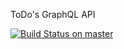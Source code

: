 ToDo's GraphQL API

[![Build Status on master][build-image-master]][build-url-master]

[build-image-master]: https://circleci.com/gh/sbardian/shopping-list/tree/master.svg?style=shield&circle-token=b90bfccce288b065ce0f2f073bf418b67ec0dc53
[build-url-master]: https://circleci.com/gh/sbardian/shopping-list/tree/master
